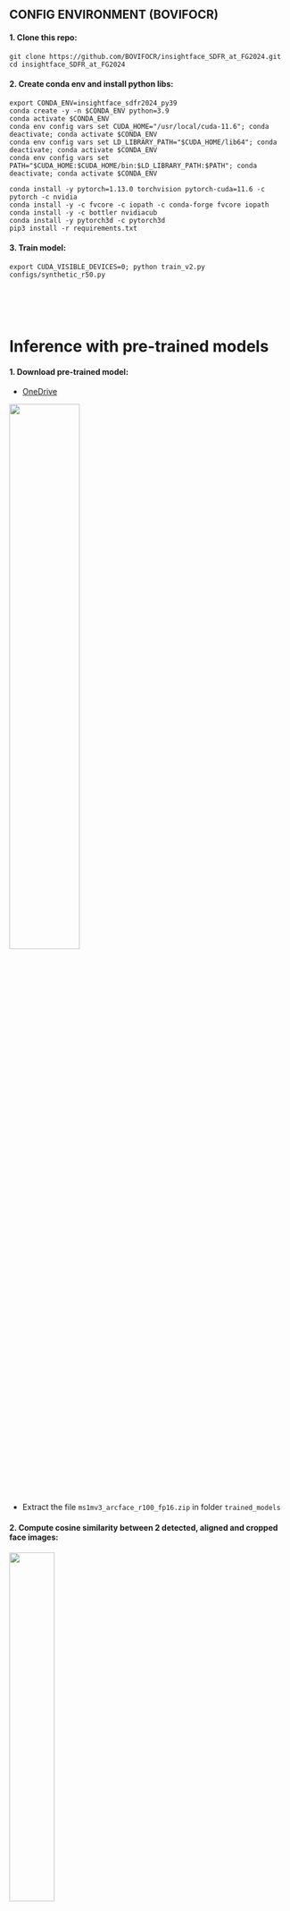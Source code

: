 ## CONFIG ENVIRONMENT (BOVIFOCR)

#### 1. Clone this repo:
```
git clone https://github.com/BOVIFOCR/insightface_SDFR_at_FG2024.git
cd insightface_SDFR_at_FG2024
``` 

#### 2. Create conda env and install python libs:
```
export CONDA_ENV=insightface_sdfr2024_py39
conda create -y -n $CONDA_ENV python=3.9
conda activate $CONDA_ENV
conda env config vars set CUDA_HOME="/usr/local/cuda-11.6"; conda deactivate; conda activate $CONDA_ENV
conda env config vars set LD_LIBRARY_PATH="$CUDA_HOME/lib64"; conda deactivate; conda activate $CONDA_ENV
conda env config vars set PATH="$CUDA_HOME:$CUDA_HOME/bin:$LD_LIBRARY_PATH:$PATH"; conda deactivate; conda activate $CONDA_ENV

conda install -y pytorch=1.13.0 torchvision pytorch-cuda=11.6 -c pytorch -c nvidia
conda install -y -c fvcore -c iopath -c conda-forge fvcore iopath
conda install -y -c bottler nvidiacub
conda install -y pytorch3d -c pytorch3d
pip3 install -r requirements.txt
```

#### 3. Train model:
```
export CUDA_VISIBLE_DEVICES=0; python train_v2.py configs/synthetic_r50.py
```
<br> <br> <br>

# Inference with pre-trained models

#### 1. Download pre-trained model:
- [OneDrive](https://1drv.ms/u/s!AswpsDO2toNKq0lWY69vN58GR6mw?e=p9Ov5d)
<div><img src="https://github.com/BOVIFOCR/insightface/blob/master/recognition/arcface_torch/download_trained_model.png" width = "50%" /></div>

- Extract the file `ms1mv3_arcface_r100_fp16.zip` in folder `trained_models`

#### 2. Compute cosine similarity between 2 detected, aligned and cropped face images:
<div><img src="https://github.com/BOVIFOCR/insightface/blob/master/recognition/arcface_torch/Aaron_Peirsol_pair.png" width = "40%" /></div>

- `export CUDA_VISIBLE_DEVICES=0; python inferenceBERNARDO.py --network r100 --weight trained_models/ms1mv3_arcface_r100_fp16/backbone.pth --img1 Aaron_Peirsol_0001.png --img2 Aaron_Peirsol_0002.png`

The output should be:
```
Loading trained model (r100): trained_models/ms1mv3_arcface_r100_fp16/backbone.pth
Loading and normalizing images Aaron_Peirsol_0001.png, Aaron_Peirsol_0002.png
Computing face embeddings
Computing cosine similarity (0: lowest, 1: highest)
Cosine similarity: 0.8078490495681763
    SAME PERSON
```

<br> <br> <br> 


# Distributed Arcface Training in Pytorch

The "arcface_torch" repository is the official implementation of the ArcFace algorithm. It supports distributed and sparse training with multiple distributed training examples, including several memory-saving techniques such as mixed precision training and gradient checkpointing. It also supports training for ViT models and datasets including WebFace42M and Glint360K, two of the largest open-source datasets. Additionally, the repository comes with a built-in tool for converting to ONNX format, making it easy to submit to MFR evaluation systems.

[![PWC](https://img.shields.io/endpoint.svg?url=https://paperswithcode.com/badge/killing-two-birds-with-one-stone-efficient/face-verification-on-ijb-c)](https://paperswithcode.com/sota/face-verification-on-ijb-c?p=killing-two-birds-with-one-stone-efficient)  
[![PWC](https://img.shields.io/endpoint.svg?url=https://paperswithcode.com/badge/killing-two-birds-with-one-stone-efficient/face-verification-on-ijb-b)](https://paperswithcode.com/sota/face-verification-on-ijb-b?p=killing-two-birds-with-one-stone-efficient)  
[![PWC](https://img.shields.io/endpoint.svg?url=https://paperswithcode.com/badge/killing-two-birds-with-one-stone-efficient/face-verification-on-agedb-30)](https://paperswithcode.com/sota/face-verification-on-agedb-30?p=killing-two-birds-with-one-stone-efficient)  
[![PWC](https://img.shields.io/endpoint.svg?url=https://paperswithcode.com/badge/killing-two-birds-with-one-stone-efficient/face-verification-on-cfp-fp)](https://paperswithcode.com/sota/face-verification-on-cfp-fp?p=killing-two-birds-with-one-stone-efficient)

## Requirements

To avail the latest features of PyTorch, we have upgraded to version 1.12.0.

- Install [PyTorch](https://pytorch.org/get-started/previous-versions/) (torch>=1.12.0).
- (Optional) Install [DALI](https://docs.nvidia.com/deeplearning/dali/user-guide/docs/), our doc for [install_dali.md](docs/install_dali.md).
- `pip install -r requirement.txt`.
  
## How to Training

To train a model, execute the `train.py` script with the path to the configuration files. The sample commands provided below demonstrate the process of conducting distributed training.

### 1. To run on one GPU:

```shell
python train_v2.py configs/ms1mv3_r50_onegpu
```

Note:   
It is not recommended to use a single GPU for training, as this may result in longer training times and suboptimal performance. For best results, we suggest using multiple GPUs or a GPU cluster.  


### 2. To run on a machine with 8 GPUs:

```shell
torchrun --nproc_per_node=8 train.py configs/ms1mv3_r50
```

### 3. To run on 2 machines with 8 GPUs each:

Node 0:

```shell
torchrun --nproc_per_node=8 --nnodes=2 --node_rank=0 --master_addr="ip1" --master_port=12581 train.py configs/wf42m_pfc02_16gpus_r100
```

Node 1:
  
```shell
torchrun --nproc_per_node=8 --nnodes=2 --node_rank=1 --master_addr="ip1" --master_port=12581 train.py configs/wf42m_pfc02_16gpus_r100
```

### 4. Run ViT-B on a machine with 24k batchsize:

```shell
torchrun --nproc_per_node=8 train_v2.py configs/wf42m_pfc03_40epoch_8gpu_vit_b
```


## Download Datasets or Prepare Datasets  
- [MS1MV2](https://github.com/deepinsight/insightface/tree/master/recognition/_datasets_#ms1m-arcface-85k-ids58m-images-57) (87k IDs, 5.8M images)
- [MS1MV3](https://github.com/deepinsight/insightface/tree/master/recognition/_datasets_#ms1m-retinaface) (93k IDs, 5.2M images)
- [Glint360K](https://github.com/deepinsight/insightface/tree/master/recognition/partial_fc#4-download) (360k IDs, 17.1M images)
- [WebFace42M](docs/prepare_webface42m.md) (2M IDs, 42.5M images)
- [Your Dataset, Click Here!](docs/prepare_custom_dataset.md)

Note: 
If you want to use DALI for data reading, please use the script 'scripts/shuffle_rec.py' to shuffle the InsightFace style rec before using it.  
Example:

`python scripts/shuffle_rec.py ms1m-retinaface-t1`

You will get the "shuffled_ms1m-retinaface-t1" folder, where the samples in the "train.rec" file are shuffled.


## Model Zoo

- The models are available for non-commercial research purposes only.  
- All models can be found in here.  
- [Baidu Yun Pan](https://pan.baidu.com/s/1CL-l4zWqsI1oDuEEYVhj-g): e8pw  
- [OneDrive](https://1drv.ms/u/s!AswpsDO2toNKq0lWY69vN58GR6mw?e=p9Ov5d)

### Performance on IJB-C and [**ICCV2021-MFR**](https://github.com/deepinsight/insightface/blob/master/challenges/mfr/README.md)

ICCV2021-MFR testset consists of non-celebrities so we can ensure that it has very few overlap with public available face 
recognition training set, such as MS1M and CASIA as they mostly collected from online celebrities. 
As the result, we can evaluate the FAIR performance for different algorithms.  

For **ICCV2021-MFR-ALL** set, TAR is measured on all-to-all 1:1 protocal, with FAR less than 0.000001(e-6). The 
globalised multi-racial testset contains 242,143 identities and 1,624,305 images. 


#### 1. Training on Single-Host GPU

| Datasets       | Backbone            | **MFR-ALL** | IJB-C(1E-4) | IJB-C(1E-5) | log                                                                                                                                 |
|:---------------|:--------------------|:------------|:------------|:------------|:------------------------------------------------------------------------------------------------------------------------------------|
| MS1MV2         | mobilefacenet-0.45G | 62.07       | 93.61       | 90.28       | [click me](https://raw.githubusercontent.com/anxiangsir/insightface_arcface_log/master/ms1mv2_mbf/training.log)                     |
| MS1MV2         | r50                 | 75.13       | 95.97       | 94.07       | [click me](https://raw.githubusercontent.com/anxiangsir/insightface_arcface_log/master/ms1mv2_r50/training.log)                     |
| MS1MV2         | r100                | 78.12       | 96.37       | 94.27       | [click me](https://raw.githubusercontent.com/anxiangsir/insightface_arcface_log/master/ms1mv2_r100/training.log)                    |
| MS1MV3         | mobilefacenet-0.45G | 63.78       | 94.23       | 91.33       | [click me](https://raw.githubusercontent.com/anxiangsir/insightface_arcface_log/master/ms1mv3_mbf/training.log)                     |
| MS1MV3         | r50                 | 79.14       | 96.37       | 94.47       | [click me](https://raw.githubusercontent.com/anxiangsir/insightface_arcface_log/master/ms1mv3_r50/training.log)                     |
| MS1MV3         | r100                | 81.97       | 96.85       | 95.02       | [click me](https://raw.githubusercontent.com/anxiangsir/insightface_arcface_log/master/ms1mv3_r100/training.log)                    |
| Glint360K      | mobilefacenet-0.45G | 70.18       | 95.04       | 92.62       | [click me](https://raw.githubusercontent.com/anxiangsir/insightface_arcface_log/master/glint360k_mbf/training.log)                  |
| Glint360K      | r50                 | 86.34       | 97.16       | 95.81       | [click me](https://raw.githubusercontent.com/anxiangsir/insightface_arcface_log/master/glint360k_r50/training.log)                  |
| Glint360k      | r100                | 89.52       | 97.55       | 96.38       | [click me](https://raw.githubusercontent.com/anxiangsir/insightface_arcface_log/master/glint360k_r100/training.log)                 |
| WF4M           | r100                | 89.87       | 97.19       | 95.48       | [click me](https://raw.githubusercontent.com/anxiangsir/insightface_arcface_log/master/wf4m_r100/training.log)                      |
| WF12M-PFC-0.2  | r100                | 94.75       | 97.60       | 95.90       | [click me](https://raw.githubusercontent.com/anxiangsir/insightface_arcface_log/master/wf12m_pfc02_r100/training.log)               |
| WF12M-PFC-0.3  | r100                | 94.71       | 97.64       | 96.01       | [click me](https://raw.githubusercontent.com/anxiangsir/insightface_arcface_log/master/wf12m_pfc03_r100/training.log)               |
| WF12M          | r100                | 94.69       | 97.59       | 95.97       | [click me](https://raw.githubusercontent.com/anxiangsir/insightface_arcface_log/master/wf12m_r100/training.log)                     |
| WF42M-PFC-0.2  | r100                | 96.27       | 97.70       | 96.31       | [click me](https://raw.githubusercontent.com/anxiangsir/insightface_arcface_log/master/wf42m_pfc02_r100/training.log)               |
| WF42M-PFC-0.2  | ViT-T-1.5G          | 92.04       | 97.27       | 95.68       | [click me](https://raw.githubusercontent.com/anxiangsir/insightface_arcface_log/master/wf42m_pfc02_40epoch_8gpu_vit_t/training.log) |
| WF42M-PFC-0.3  | ViT-B-11G           | 97.16       | 97.91       | 97.05       | [click me](https://raw.githubusercontent.com/anxiangsir/insightface_arcface_log/master/pfc03_wf42m_vit_b_8gpu/training.log)         |

#### 2. Training on Multi-Host GPU

| Datasets         | Backbone(bs*gpus) | **MFR-ALL** | IJB-C(1E-4) | IJB-C(1E-5) | Throughout | log                                                                                                                                        |
|:-----------------|:------------------|:------------|:------------|:------------|:-----------|:-------------------------------------------------------------------------------------------------------------------------------------------|
| WF42M-PFC-0.2    | r50(512*8)        | 93.83       | 97.53       | 96.16       | ~5900      | [click me](https://raw.githubusercontent.com/anxiangsir/insightface_arcface_log/master/webface42m_r50_bs4k_pfc02/training.log)             |
| WF42M-PFC-0.2    | r50(512*16)       | 93.96       | 97.46       | 96.12       | ~11000     | [click me](https://raw.githubusercontent.com/anxiangsir/insightface_arcface_log/master/webface42m_r50_lr01_pfc02_bs8k_16gpus/training.log) |
| WF42M-PFC-0.2    | r50(128*32)       | 94.04       | 97.48       | 95.94       | ~17000     | click me                                                                                                                                   |
| WF42M-PFC-0.2    | r100(128*16)      | 96.28       | 97.80       | 96.57       | ~5200      | click me                                                                                                                                   |
| WF42M-PFC-0.2    | r100(256*16)      | 96.69       | 97.85       | 96.63       | ~5200      | [click me](https://raw.githubusercontent.com/anxiangsir/insightface_arcface_log/master/webface42m_r100_bs4k_pfc02/training.log)            |
| WF42M-PFC-0.0018 | r100(512*32)      | 93.08       | 97.51       | 95.88       | ~10000     | click me                                                                                                                                   |
| WF42M-PFC-0.2    | r100(128*32)      | 96.57       | 97.83       | 96.50       | ~9800      | click me                                                                                                                                   |

`r100(128*32)` means backbone is r100, batchsize per gpu is 128, the number of gpus is 32.



#### 3. ViT For Face Recognition

| Datasets      | Backbone(bs)  | FLOPs | **MFR-ALL** | IJB-C(1E-4) | IJB-C(1E-5) | Throughout | log                                                                                                                          |
|:--------------|:--------------|:------|:------------|:------------|:------------|:-----------|:-----------------------------------------------------------------------------------------------------------------------------|
| WF42M-PFC-0.3 | r18(128*32)   | 2.6   | 79.13       | 95.77       | 93.36       | -          | click me                                                                                                                     |
| WF42M-PFC-0.3 | r50(128*32)   | 6.3   | 94.03       | 97.48       | 95.94       | -          | click me                                                                                                                     |
| WF42M-PFC-0.3 | r100(128*32)  | 12.1  | 96.69       | 97.82       | 96.45       | -          | click me                                                                                                                     |
| WF42M-PFC-0.3 | r200(128*32)  | 23.5  | 97.70       | 97.97       | 96.93       | -          | click me                                                                                                                     |
| WF42M-PFC-0.3 | VIT-T(384*64) | 1.5   | 92.24       | 97.31       | 95.97       | ~35000     | click me                                                                                                                     |
| WF42M-PFC-0.3 | VIT-S(384*64) | 5.7   | 95.87       | 97.73       | 96.57       | ~25000     | [click me](https://raw.githubusercontent.com/anxiangsir/insightface_arcface_log/master/pfc03_wf42m_vit_s_64gpu/training.log) |
| WF42M-PFC-0.3 | VIT-B(384*64) | 11.4  | 97.42       | 97.90       | 97.04       | ~13800     | [click me](https://raw.githubusercontent.com/anxiangsir/insightface_arcface_log/master/pfc03_wf42m_vit_b_64gpu/training.log) |
| WF42M-PFC-0.3 | VIT-L(384*64) | 25.3  | 97.85       | 98.00       | 97.23       | ~9406      | [click me](https://raw.githubusercontent.com/anxiangsir/insightface_arcface_log/master/pfc03_wf42m_vit_l_64gpu/training.log) |

`WF42M` means WebFace42M, `PFC-0.3` means negivate class centers sample rate is 0.3.

#### 4. Noisy Datasets
  
| Datasets                 | Backbone | **MFR-ALL** | IJB-C(1E-4) | IJB-C(1E-5) | log      |
|:-------------------------|:---------|:------------|:------------|:------------|:---------|
| WF12M-Flip(40%)          | r50      | 43.87       | 88.35       | 80.78       | click me |
| WF12M-Flip(40%)-PFC-0.1* | r50      | 80.20       | 96.11       | 93.79       | click me |
| WF12M-Conflict           | r50      | 79.93       | 95.30       | 91.56       | click me |
| WF12M-Conflict-PFC-0.3*  | r50      | 91.68       | 97.28       | 95.75       | click me |

`WF12M` means WebFace12M, `+PFC-0.1*` denotes additional abnormal inter-class filtering.



## Speed Benchmark
<div><img src="https://github.com/anxiangsir/insightface_arcface_log/blob/master/pfc_exp.png" width = "90%" /></div>


**Arcface-Torch** is an efficient tool for training large-scale face recognition training sets. When the number of classes in the training sets exceeds one million, the partial FC sampling strategy maintains the same accuracy while providing several times faster training performance and lower GPU memory utilization. The partial FC is a sparse variant of the model parallel architecture for large-scale face recognition, utilizing a sparse softmax that dynamically samples a subset of class centers for each training batch. During each iteration, only a sparse portion of the parameters are updated, leading to a significant reduction in GPU memory requirements and computational demands. With the partial FC approach, it is possible to train sets with up to 29 million identities, the largest to date. Furthermore, the partial FC method supports multi-machine distributed training and mixed precision training.



More details see 
[speed_benchmark.md](docs/speed_benchmark.md) in docs.

> 1. Training Speed of Various Parallel Techniques (Samples per Second) on a Tesla V100 32GB x 8 System (Higher is Optimal)

`-` means training failed because of gpu memory limitations.

| Number of Identities in Dataset | Data Parallel | Model Parallel | Partial FC 0.1 |
|:--------------------------------|:--------------|:---------------|:---------------|
| 125000                          | 4681          | 4824           | 5004           |
| 1400000                         | **1672**      | 3043           | 4738           |
| 5500000                         | **-**         | **1389**       | 3975           |
| 8000000                         | **-**         | **-**          | 3565           |
| 16000000                        | **-**         | **-**          | 2679           |
| 29000000                        | **-**         | **-**          | **1855**       |

> 2. GPU Memory Utilization of Various Parallel Techniques (MB per GPU) on a Tesla V100 32GB x 8 System (Lower is Optimal)

| Number of Identities in Dataset | Data Parallel | Model Parallel | Partial FC 0.1 |
|:--------------------------------|:--------------|:---------------|:---------------|
| 125000                          | 7358          | 5306           | 4868           |
| 1400000                         | 32252         | 11178          | 6056           |
| 5500000                         | **-**         | 32188          | 9854           |
| 8000000                         | **-**         | **-**          | 12310          |
| 16000000                        | **-**         | **-**          | 19950          |
| 29000000                        | **-**         | **-**          | 32324          |


## Citations

```
@inproceedings{deng2019arcface,
  title={Arcface: Additive angular margin loss for deep face recognition},
  author={Deng, Jiankang and Guo, Jia and Xue, Niannan and Zafeiriou, Stefanos},
  booktitle={Proceedings of the IEEE Conference on Computer Vision and Pattern Recognition},
  pages={4690--4699},
  year={2019}
}
@inproceedings{An_2022_CVPR,
    author={An, Xiang and Deng, Jiankang and Guo, Jia and Feng, Ziyong and Zhu, XuHan and Yang, Jing and Liu, Tongliang},
    title={Killing Two Birds With One Stone: Efficient and Robust Training of Face Recognition CNNs by Partial FC},
    booktitle={Proceedings of the IEEE/CVF Conference on Computer Vision and Pattern Recognition (CVPR)},
    month={June},
    year={2022},
    pages={4042-4051}
}
@inproceedings{zhu2021webface260m,
  title={Webface260m: A benchmark unveiling the power of million-scale deep face recognition},
  author={Zhu, Zheng and Huang, Guan and Deng, Jiankang and Ye, Yun and Huang, Junjie and Chen, Xinze and Zhu, Jiagang and Yang, Tian and Lu, Jiwen and Du, Dalong and Zhou, Jie},
  booktitle={Proceedings of the IEEE/CVF Conference on Computer Vision and Pattern Recognition},
  pages={10492--10502},
  year={2021}
}
```
